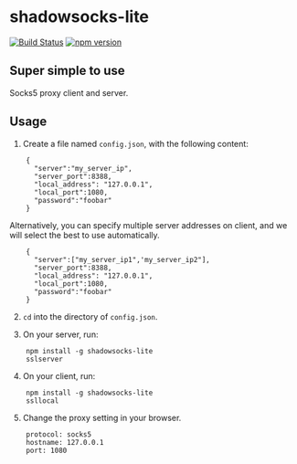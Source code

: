 # shadowsocks-lite

[![Build Status](https://travis-ci.org/derekchuank/shadowsocks-lite.svg?branch=master)](https://travis-ci.org/derekchuank/shadowsocks-lite)
[![npm version](https://badge.fury.io/js/shadowsocks-lite.svg)](http://badge.fury.io/js/shadowsocks-lite)

## Super simple to use

Socks5 proxy client and server.

## Usage

1.  Create a file named `config.json`, with the following content:

```
    {
      "server":"my_server_ip",
      "server_port":8388,
      "local_address": "127.0.0.1",
      "local_port":1080,
      "password":"foobar"
    }
```

Alternatively, you can specify multiple server addresses on client, and we will select the best to use automatically.

```
    {
      "server":["my_server_ip1",'my_server_ip2"],
      "server_port":8388,
      "local_address": "127.0.0.1",
      "local_port":1080,
      "password":"foobar"
    }
```

2.  `cd` into the directory of `config.json`.

3.  On your server, run:

```
    npm install -g shadowsocks-lite
    sslserver
```

4.  On your client, run:

```
    npm install -g shadowsocks-lite
    ssllocal
```

5.  Change the proxy setting in your browser.

```
    protocol: socks5
    hostname: 127.0.0.1
    port: 1080
```
